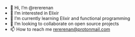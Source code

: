- 👋 Hi, I’m @rererenan
- 👀 I’m interested in Elixir
- 🌱 I’m currently learning Elixir and functional programming
- 💞️ I’m looking to collaborate on open source projects
- 📫 How to reach me rererenan@protonmail.com
